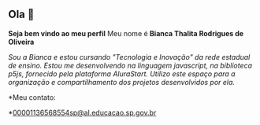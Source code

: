 ## Ola 👋

**Seja bem vindo ao meu perfil**
Meu nome é **Bianca Thalita Rodrigues de Oliveira**

*Sou a Bianca e estou cursando "Tecnologia e Inovação" da rede estadual de ensino.*
*Estou me desenvolvendo na linguagem javascript, na biblioteca p5js, fornecido pela plataforma AluraStart.*
*Utilizo este espaço para a organização e compartilhamento dos projetos desenvolvidos por ela.*

*Meu contato:

*00001136568554sp@al.educacao.sp.gov.br
